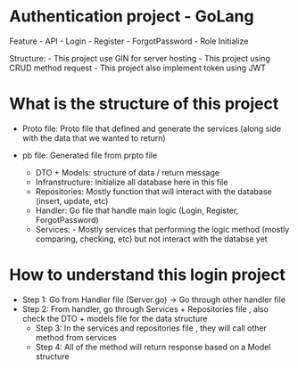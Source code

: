 # Authentication project -  GoLang
Feature - API
    - Login
    - Register
    - ForgotPassword
    - Role Initialize

Structure:
    - This project use GIN for server hosting 
    - This project using CRUD method request 
    - This project also implement token using JWT 

# What is the structure of this project
- Proto file: Proto file that defined and generate the services (along side with the data that we wanted to return)
- pb file: Generated file from prpto file 

    - DTO + Models: structure of data / return message 
    - Infranstructure: Initialize all database here in this file 
    - Repositories: Mostly function that will interact with the database (insert, update, etc) 
    - Handler: Go file that handle main logic (Login, Register, ForgotPassword)
    - Services: 
            - Mostly services that performing the logic method (mostly comparing, checking, etc) but not interact with the databse yet


# How to understand this login project
- Step 1: Go from Handler file (Server.go) -> Go through other handler file
- Step 2: From handler, go through Services + Repositories file , also check the DTO + models file for the data structure
    - Step 3: In the services and repositories file , they will call  other method from services 
    - Step 4: All of the method will return response based on a Model structure
